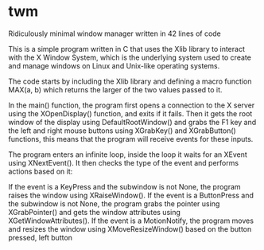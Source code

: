 # twm
Ridiculously minimal window manager written in 42 lines of code

This is a simple program written in C that uses the Xlib library
to interact with the X Window System, which is the underlying system
used to create and manage windows on Linux and Unix-like operating systems.

The code starts by including the Xlib library and defining a macro function
MAX(a, b) which returns the larger of the two values passed to it.

In the main() function, the program first opens a connection to the X server
using the XOpenDisplay() function, and exits if it fails. Then it gets the
root window of the display using DefaultRootWindow() and grabs the F1 key and
the left and right mouse buttons using XGrabKey() and XGrabButton() functions,
this means that the program will receive events for these inputs.

The program enters an infinite loop, inside the loop it waits for an XEvent
using XNextEvent(). It then checks the type of the event and performs actions
based on it:

If the event is a KeyPress and the subwindow is not None, the program raises
the window using XRaiseWindow().
If the event is a ButtonPress and the subwindow is not None, the program grabs
the pointer using XGrabPointer() and gets the window attributes
using XGetWindowAttributes().
If the event is a MotionNotify, the program moves and resizes the window using
XMoveResizeWindow() based on the button pressed, left button

